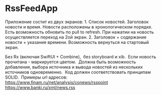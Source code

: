 # RssFeedApp

Приложение состит из двух экранов: 1. Список новостей. Заголовок новости и время. Новости расположены в хронологическом порядке. Есть возможность обновить по pull to refresh. При нажатии на новость осуществляется переход на 2ой экран. 2. Заголовок + содержание новости + указание времени. Возможность вернуться на стартовый экран.

Без Rx (включая SwiftUI + Combine),  без storyboard и xib.  Если новость прочитана - маркируется цветом.  Должна быть возможность добавления, выбора источника и вывода новостей из нескольких источников одновременно.  Код должен соответствовать принципам SOLID.  Примеры url адресов:
https://www.finam.ru/net/analysis/conews/rsspoint
https://www.banki.ru/xml/news.rss
